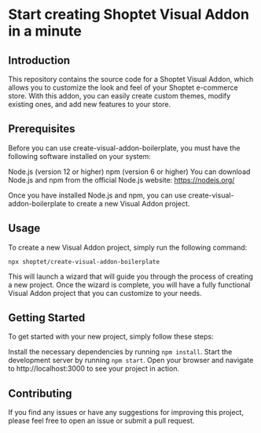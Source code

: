 # Start creating Shoptet Visual Addon in a minute

## Introduction

This repository contains the source code for a Shoptet Visual Addon, which allows you to customize the look and feel of your Shoptet e-commerce store. With this addon, you can easily create custom themes, modify existing ones, and add new features to your store.


## Prerequisites
Before you can use create-visual-addon-boilerplate, you must have the following software installed on your system:

Node.js (version 12 or higher)
npm (version 6 or higher)
You can download Node.js and npm from the official Node.js website: https://nodejs.org/

Once you have installed Node.js and npm, you can use create-visual-addon-boilerplate to create a new Visual Addon project.

## Usage
To create a new Visual Addon project, simply run the following command:
```
npx shoptet/create-visual-addon-boilerplate
```

This will launch a wizard that will guide you through the process of creating a new project. Once the wizard is complete, you will have a fully functional Visual Addon project that you can customize to your needs.

## Getting Started
To get started with your new project, simply follow these steps:

Install the necessary dependencies by running `npm install`.
Start the development server by running `npm start`.
Open your browser and navigate to http://localhost:3000 to see your project in action.

## Contributing
If you find any issues or have any suggestions for improving this project, please feel free to open an issue or submit a pull request.